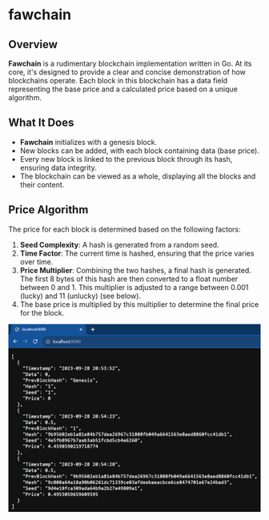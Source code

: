 # fawchain

## Overview

**Fawchain** is a rudimentary blockchain implementation written in Go. At its core, it's designed to provide a clear and concise demonstration of how blockchains operate. Each block in this blockchain has a data field representing the base price and a calculated price based on a unique algorithm.


## What It Does

- **Fawchain** initializes with a genesis block.
- New blocks can be added, with each block containing data (base price).
- Every new block is linked to the previous block through its hash, ensuring data integrity.
- The blockchain can be viewed as a whole, displaying all the blocks and their content.

## Price Algorithm

The price for each block is determined based on the following factors:

1. **Seed Complexity**: A hash is generated from a random seed.
2. **Time Factor**: The current time is hashed, ensuring that the price varies over time.
3. **Price Multiplier**: Combining the two hashes, a final hash is generated. The first 8 bytes of this hash are then converted to a float number between 0 and 1. This multiplier is adjusted to a range between 0.001 (lucky) and 11 (unlucky) (see below).
4. The base price is multiplied by this multiplier to determine the final price for the block.

![fawchain example](img/blockchain.png)
